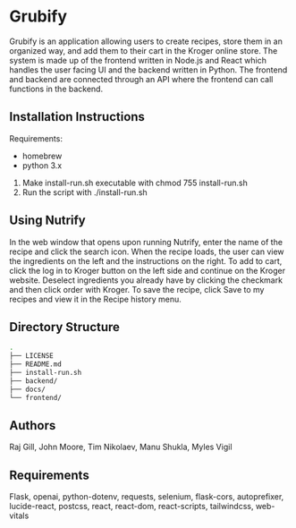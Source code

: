 # Grubify

Grubify is an application allowing users to create recipes, store them in an organized way, and add them to their cart in the Kroger online store. The system is made up of the frontend written in Node.js and React which handles the user facing UI and the backend written in Python. The frontend and backend are connected through an API where the frontend can call functions in the backend.

## Installation Instructions

Requirements:
 - homebrew
 - python 3.x

1. Make install-run.sh executable with chmod 755 install-run.sh
2. Run the script with ./install-run.sh

## Using Nutrify

In the web window that opens upon running Nutrify, enter the name of the recipe and click the search icon. When the recipe loads, the user can view the ingredients on the left and the instructions on the right. To add to cart, click the log in to Kroger button on the left side and continue on the Kroger website. Deselect ingredients you already have by clicking the checkmark and then click order with Kroger. To save the recipe, click Save to my recipes and view it in the Recipe history menu.

## Directory Structure

```bash
.
├── LICENSE
├── README.md
├── install-run.sh
├── backend/
├── docs/
└── frontend/
```

## Authors
Raj Gill, John Moore, Tim Nikolaev, Manu Shukla, Myles Vigil

## Requirements
Flask, openai, python-dotenv, requests, selenium, flask-cors, autoprefixer, lucide-react, postcss, react, react-dom, react-scripts, tailwindcss, web-vitals

